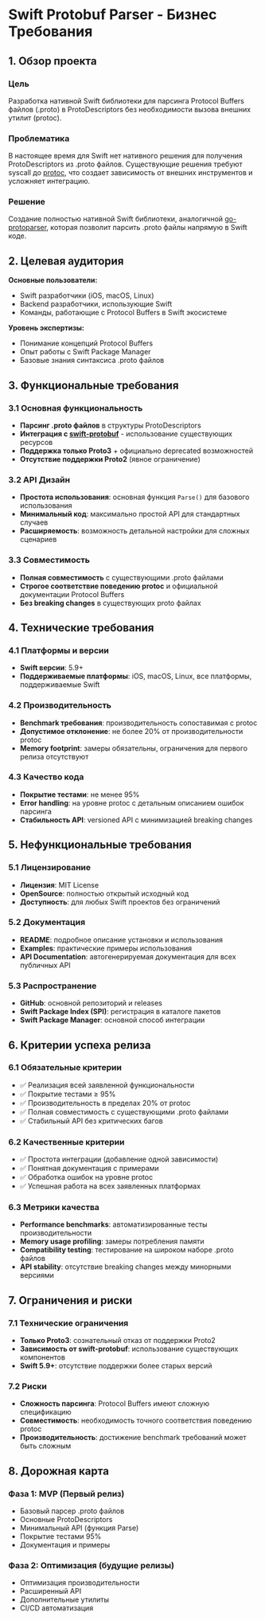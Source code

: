 # Swift Protobuf Parser - Бизнес Требования

## 1. Обзор проекта

### Цель
Разработка нативной Swift библиотеки для парсинга Protocol Buffers файлов (.proto) в ProtoDescriptors без необходимости вызова внешних утилит (protoc).

### Проблематика
В настоящее время для Swift нет нативного решения для получения ProtoDescriptors из .proto файлов. Существующие решения требуют syscall до [protoc](https://github.com/protocolbuffers/protobuf), что создает зависимость от внешних инструментов и усложняет интеграцию.

### Решение
Создание полностью нативной Swift библиотеки, аналогичной [go-protoparser](https://github.com/yoheimuta/go-protoparser), которая позволит парсить .proto файлы напрямую в Swift коде.

## 2. Целевая аудитория

**Основные пользователи:**
- Swift разработчики (iOS, macOS, Linux)
- Backend разработчики, использующие Swift
- Команды, работающие с Protocol Buffers в Swift экосистеме

**Уровень экспертизы:**
- Понимание концепций Protocol Buffers
- Опыт работы с Swift Package Manager
- Базовые знания синтаксиса .proto файлов

## 3. Функциональные требования

### 3.1 Основная функциональность
- **Парсинг .proto файлов** в структуры ProtoDescriptors
- **Интеграция с [swift-protobuf](https://github.com/apple/swift-protobuf)** - использование существующих ресурсов
- **Поддержка только Proto3** + официально deprecated возможностей
- **Отсутствие поддержки Proto2** (явное ограничение)

### 3.2 API Дизайн
- **Простота использования**: основная функция `Parse()` для базового использования
- **Минимальный код**: максимально простой API для стандартных случаев
- **Расширяемость**: возможность детальной настройки для сложных сценариев

### 3.3 Совместимость
- **Полная совместимость** с существующими .proto файлами
- **Строгое соответствие поведению protoc** и официальной документации Protocol Buffers
- **Без breaking changes** в существующих proto файлах

## 4. Технические требования

### 4.1 Платформы и версии
- **Swift версии**: 5.9+
- **Поддерживаемые платформы**: iOS, macOS, Linux, все платформы, поддерживаемые Swift

### 4.2 Производительность
- **Benchmark требования**: производительность сопоставимая с protoc
- **Допустимое отклонение**: не более 20% от производительности protoc
- **Memory footprint**: замеры обязательны, ограничения для первого релиза отсутствуют

### 4.3 Качество кода
- **Покрытие тестами**: не менее 95%
- **Error handling**: на уровне protoc с детальным описанием ошибок парсинга
- **Стабильность API**: versioned API с минимизацией breaking changes

## 5. Нефункциональные требования

### 5.1 Лицензирование
- **Лицензия**: MIT License
- **OpenSource**: полностью открытый исходный код
- **Доступность**: для любых Swift проектов без ограничений

### 5.2 Документация
- **README**: подробное описание установки и использования
- **Examples**: практические примеры использования
- **API Documentation**: автогенерируемая документация для всех публичных API

### 5.3 Распространение
- **GitHub**: основной репозиторий и releases
- **Swift Package Index (SPI)**: регистрация в каталоге пакетов
- **Swift Package Manager**: основной способ интеграции

## 6. Критерии успеха релиза

### 6.1 Обязательные критерии
- ✅ Реализация всей заявленной функциональности
- ✅ Покрытие тестами ≥ 95%
- ✅ Производительность в пределах 20% от protoc
- ✅ Полная совместимость с существующими .proto файлами
- ✅ Стабильный API без критических багов

### 6.2 Качественные критерии
- ✅ Простота интеграции (добавление одной зависимости)
- ✅ Понятная документация с примерами
- ✅ Обработка ошибок на уровне protoc
- ✅ Успешная работа на всех заявленных платформах

### 6.3 Метрики качества
- **Performance benchmarks**: автоматизированные тесты производительности
- **Memory usage profiling**: замеры потребления памяти
- **Compatibility testing**: тестирование на широком наборе .proto файлов
- **API stability**: отсутствие breaking changes между минорными версиями

## 7. Ограничения и риски

### 7.1 Технические ограничения
- **Только Proto3**: сознательный отказ от поддержки Proto2
- **Зависимость от swift-protobuf**: использование существующих компонентов
- **Swift 5.9+**: отсутствие поддержки более старых версий

### 7.2 Риски
- **Сложность парсинга**: Protocol Buffers имеют сложную спецификацию
- **Совместимость**: необходимость точного соответствия поведению protoc
- **Производительность**: достижение benchmark требований может быть сложным

## 8. Дорожная карта

### Фаза 1: MVP (Первый релиз)
- Базовый парсер .proto файлов
- Основные ProtoDescriptors
- Минимальный API (функция Parse)
- Покрытие тестами 95%
- Документация и примеры

### Фаза 2: Оптимизация (будущие релизы)
- Оптимизация производительности
- Расширенный API
- Дополнительные утилиты
- CI/CD автоматизация
